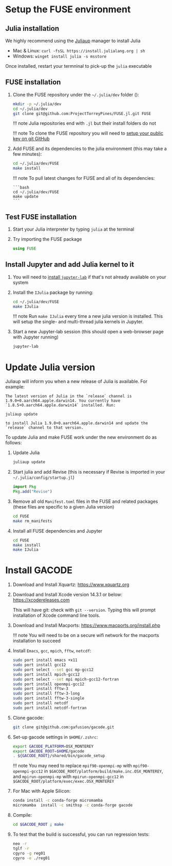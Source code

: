 # Setup the FUSE environment

## Julia installation
We highly recommend using the [Juliaup](https://github.com/JuliaLang/juliaup) manager to install Julia
* Mac & Linux: `curl -fsSL https://install.julialang.org | sh`
* Windows: `winget install julia -s msstore`

Once installed, restart your termninal to pick-up the `julia` executable

## FUSE installation
1. Clone the FUSE repository under the `~/.julia/dev` folder ():

   ```bash
   mkdir -p ~/.julia/dev
   cd ~/.julia/dev
   git clone git@github.com:ProjectTorreyPines/FUSE.jl.git FUSE
   ```

   !!! note
       Julia repositories end with `.jl` but their install folders do not

   !!! note
       To clone the FUSE repository you will need to [setup your public key on git GitHub](https://docs.github.com/en/authentication/connecting-to-github-with-ssh/adding-a-new-ssh-key-to-your-github-account)

1. Add FUSE and its dependencies to the julia environment (this may take a few minutes):

   ```bash
   cd ~/.julia/dev/FUSE
   make install
   ```

   !!! note
       To pull latest changes for FUSE and all of its dependencies:

       ```bash
       cd ~/.julia/dev/FUSE
       make update
       ```

## Test FUSE installation
1. Start your Julia interpreter by typing `julia` at the terminal

1. Try importing the FUSE package

   ```julia
   using FUSE
   ```

## Install Jupyter and add Julia kernel to it
1. You will need to [install `jupyter-lab`](https://jupyterlab.readthedocs.io/en/stable/getting_started/installation.html) if that's not already available on your system 

1. Install the `IJulia` package by running:

   ```bash
   cd ~/.julia/dev/FUSE
   make IJulia
   ```

   !!! note
       Run `make IJulia` every time a new julia version is installed.
       This will setup the single- and multi-thread julia kernels in Jupyter.

1. Start a new Jupyter-lab session (this should open a web-browser page with Jupyter running)

   ```bash
   jupyter-lab
   ```

# Update Julia version
Juliaup will inform you when a new release of Julia is available. For example:

```
The latest version of Julia in the `release` channel is 1.9.0+0.aarch64.apple.darwin14. You currently have `1.8.5+0.aarch64.apple.darwin14` installed. Run:

juliaup update

to install Julia 1.9.0+0.aarch64.apple.darwin14 and update the `release` channel to that version.
```

To update Julia and make FUSE work under the new environment do as follows:

1. Update Julia
   ```bash
   juliaup update
   ```

1. Start julia and add Revise (this is necessary if Revise is imported in your `~/.julia/config/startup.jl`)
   ```julia
   import Pkg
   Pkg.add("Revise")
   ```

1. Remove all old `Manifest.toml` files in the FUSE and related packages (these files are specific to a given Julia version)
   ```bash
   cd FUSE
   make rm_manifests
   ```

1. Install all FUSE dependencies and Jupyter
   ```bash
   cd FUSE
   make install
   make IJulia
   ```

# Install GACODE
1. Download and Install Xquartz: https://www.xquartz.org

1. Download and Install Xcode version 14.3.1 or below: https://xcodereleases.com

   This will have git: check with `git --version`.
   Typing this will prompt installation of Xcode command line tools.

1. Download and Install Macports: https://www.macports.org/install.php

   !!! note
       You will need to be on a secure wifi network for the macports installation to succeed

1. Install `Emacs`, `gcc`, `mpich`, `fftw`, `netcdf`:
   ```bash
   sudo port install emacs +x11
   sudo port install gcc12
   sudo port select --set gcc mp-gcc12
   sudo port install mpich-gcc12
   sudo port select --set mpi mpich-gcc12-fortran
   sudo port install openmpi-gcc12
   sudo port install fftw-3
   sudo port install fftw-3-long
   sudo port install fftw-3-single
   sudo port install netcdf
   sudo port install netcdf-fortran
   ```

1. Clone gacode:
   ```bash
   git clone git@github.com:gafusion/gacode.git
   ```

1. Set-up gacode settings in `$HOME/.zshrc`:
   ```bash
   export GACODE_PLATFORM=OSX_MONTEREY
   export GACODE_ROOT=$HOME/gacode
   . ${GACODE_ROOT}/shared/bin/gacode_setup
   ```

   !!! note
       You may need to replace `mpif90-openmpi-mp` with `mpif90-openmpi-gcc12` in `$GACODE_ROOT/platform/build/make.inc.OSX_MONTEREY`, and `mpirun-openmpi-mp` with `mpirun-openmpi-gcc12` in `$GACODE_ROOT/platform/exec/exec.OSX_MONTEREY`

1. For Mac with Apple Silicon:
   ```bash
   conda install -c conda-forge micromamba
   micromamba  install -c smithsp -c conda-forge gacode
   ```

1. Compile:
   ```bash
   cd $GACODE_ROOT ; make
   ```

1. To test that the build is successful, you can run regression tests:
   ```bash
   neo -r
   tglf -r
   cgyro -g reg01
   cgyro -e ./reg01
   ```

